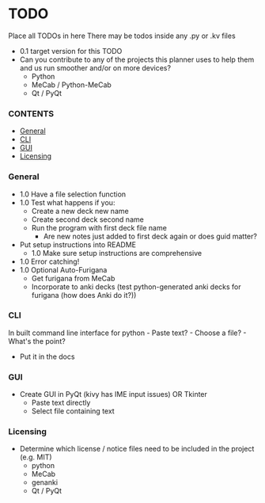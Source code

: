 # TODO
Place all TODOs in here
There may be todos inside any .py or .kv files
- 0.1 target version for this TODO
- Can you contribute to any of the projects this planner uses to help them and us run smoother and/or on more devices?
  - Python
  - MeCab / Python-MeCab
  - Qt / PyQt

### CONTENTS
- [General](#general)
- [CLI](#cli)
- [GUI](#gui)
- [Licensing](#licensing)

### General
- 1.0 Have a file selection function
- 1.0 Test what happens if you:
	- Create a new deck new name
	- Create second deck second name
	- Run the program with first deck file name
		- Are new notes just added to first deck again or does guid matter?
- Put setup instructions into README
	- 1.0 Make sure setup instructions are comprehensive
- 1.0 Error catching!
- 1.0 Optional Auto-Furigana
	- Get furigana from MeCab
	- Incorporate to anki decks (test python-generated anki decks for furigana (how does Anki do it?))

### CLI
In built command line interface for python
	- Paste text?
	- Choose a file?
	- What's the point?
- Put it in the docs

### GUI
- Create GUI in PyQt (kivy has IME input issues) OR Tkinter
	- Paste text directly
	- Select file containing text

### Licensing
- Determine which license / notice files need to be included in the project (e.g. MIT)
	- python
	- MeCab
	- genanki
  	- Qt / PyQt
